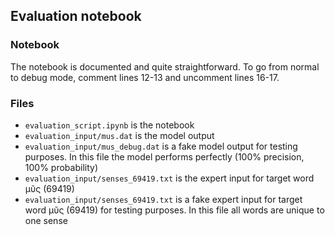## Evaluation notebook

### Notebook
The notebook is documented and quite straightforward. To go from normal to debug mode, comment lines 12-13 and uncomment lines 16-17.

### Files
- `evaluation_script.ipynb` is the notebook
- `evaluation_input/mus.dat` is the model output
- `evaluation_input/mus_debug.dat` is a fake model output for testing purposes. In this file the model performs perfectly (100% precision, 100% probability)
- `evaluation_input/senses_69419.txt` is the expert input for target word μῦς (69419)
- `evaluation_input/senses_69419.txt` is a fake expert input for target word μῦς (69419) for testing purposes. In this file all words are unique to one sense
